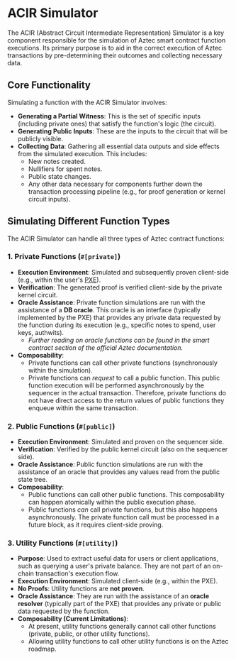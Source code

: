 # ACIR Simulator

The ACIR (Abstract Circuit Intermediate Representation) Simulator is a key component responsible for the simulation of Aztec smart contract function executions. Its primary purpose is to aid in the correct execution of Aztec transactions by pre-determining their outcomes and collecting necessary data.

## Core Functionality

Simulating a function with the ACIR Simulator involves:

*   **Generating a Partial Witness**: This is the set of specific inputs (including private ones) that satisfy the function's logic (the circuit).
*   **Generating Public Inputs**: These are the inputs to the circuit that will be publicly visible.
*   **Collecting Data**: Gathering all essential data outputs and side effects from the simulated execution. This includes:
    *   New notes created.
    *   Nullifiers for spent notes.
    *   Public state changes.
    *   Any other data necessary for components further down the transaction processing pipeline (e.g., for proof generation or kernel circuit inputs).

## Simulating Different Function Types

The ACIR Simulator can handle all three types of Aztec contract functions:

### 1. Private Functions (`#[private]`)
*   **Execution Environment**: Simulated and subsequently proven client-side (e.g., within the user's [PXE](./PXE.md)).
*   **Verification**: The generated proof is verified client-side by the private kernel circuit.
*   **Oracle Assistance**: Private function simulations are run with the assistance of a **DB oracle**. This oracle is an interface (typically implemented by the PXE) that provides any private data requested by the function during its execution (e.g., specific notes to spend, user keys, authwits).
    *   *Further reading on oracle functions can be found in the smart contract section of the official Aztec documentation.*
*   **Composability**:
    *   Private functions can call other private functions (synchronously within the simulation).
    *   Private functions can *request* to call a public function. This public function execution will be performed asynchronously by the sequencer in the actual transaction. Therefore, private functions do not have direct access to the return values of public functions they enqueue within the same transaction.

### 2. Public Functions (`#[public]`)
*   **Execution Environment**: Simulated and proven on the sequencer side.
*   **Verification**: Verified by the public kernel circuit (also on the sequencer side).
*   **Oracle Assistance**: Public function simulations are run with the assistance of an oracle that provides any values read from the public state tree.
*   **Composability**:
    *   Public functions can call other public functions. This composability can happen atomically within the public execution phase.
    *   Public functions *can* call private functions, but this also happens asynchronously. The private function call must be processed in a future block, as it requires client-side proving.

### 3. Utility Functions (`#[utility]`)
*   **Purpose**: Used to extract useful data for users or client applications, such as querying a user's private balance. They are not part of an on-chain transaction's execution flow.
*   **Execution Environment**: Simulated client-side (e.g., within the PXE).
*   **No Proofs**: Utility functions are **not proven**.
*   **Oracle Assistance**: They are run with the assistance of an **oracle resolver** (typically part of the PXE) that provides any private or public data requested by the function.
*   **Composability (Current Limitations)**:
    *   At present, utility functions generally cannot call other functions (private, public, or other utility functions).
    *   Allowing utility functions to call other utility functions is on the Aztec roadmap. 